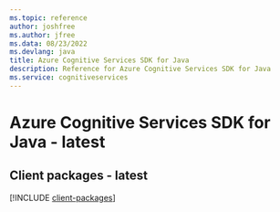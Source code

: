 ```yaml
---
ms.topic: reference
author: joshfree
ms.author: jfree
ms.data: 08/23/2022
ms.devlang: java
title: Azure Cognitive Services SDK for Java
description: Reference for Azure Cognitive Services SDK for Java
ms.service: cognitiveservices
---
```

# Azure Cognitive Services SDK for Java - latest

## Client packages - latest
[!INCLUDE [client-packages](cognitive-services-client-index.md)]